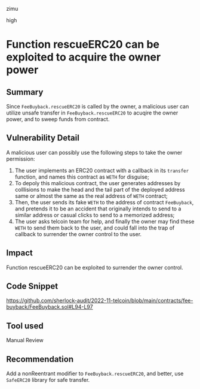 zimu

high

# Function rescueERC20 can be exploited to acquire the owner power

## Summary
Since `FeeBuyback.rescueERC20` is called by the owner, a malicious user can utilize unsafe transfer in `FeeBuyback.rescueERC20` to acuqire the owner power, and to sweep funds from contract.

## Vulnerability Detail
A malicious user can possibly use the following steps to take the owner permission:
1.  The user implements an ERC20 contract with a callback in its `transfer` function, and names this contract as `WETH` for disguise;
2.  To depoly this malicious contract, the user generates addresses by colllisions to make the head and the tail part of the deployed address same or almost the same as the real address of `WETH` contract;
3.  Then, the user sends its fake `WETH` to the address of contract `FeeBuyback`, and pretends it to be an accident that originally intends to send to a similar address or casual clicks to send to a memorized address;
4.  The user asks telcoin team for help, and finally the owner may find these `WETH` to send them back to the user, and could fall into the trap of callback to surrender the owner control to the user.

## Impact
Function rescueERC20 can be exploited to surrender the owner control.

## Code Snippet
https://github.com/sherlock-audit/2022-11-telcoin/blob/main/contracts/fee-buyback/FeeBuyback.sol#L94-L97

## Tool used
Manual Review

## Recommendation
Add a nonReentrant modifier to `FeeBuyback.rescueERC20`, and better, use `SafeERC20` library for safe transfer.